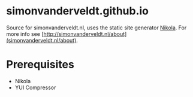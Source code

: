 # simonvanderveldt.github.io

Source for simonvanderveldt.nl, uses the static site generator [Nikola](http://getnikola.com).
For more info see [http://simonvanderveldt.nl/about](simonvanderveldt.nl/about).

# Prerequisites
- Nikola
- YUI Compressor
